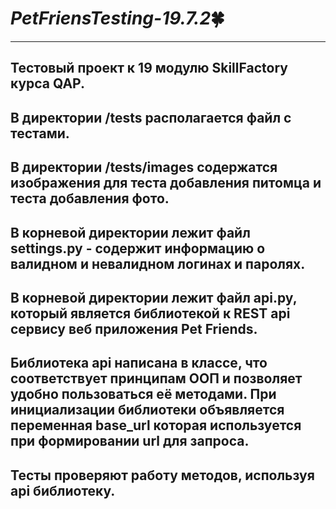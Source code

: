 # ***PetFriensTesting-19.7.2***:four_leaf_clover:
__________
## Тестовый проект к 19 модулю SkillFactory курса QAP.
## В директории /tests располагается файл с тестами.
## В директории /tests/images содержатся изображения для теста добавления питомца и теста добавления фото.
## В корневой директории лежит файл settings.py - содержит информацию о валидном и невалидном  логинах и паролях.
## В корневой директории лежит файл api.py, который является библиотекой к REST api сервису веб приложения Pet Friends.
## Библиотека api написана в классе, что соответствует принципам ООП и позволяет удобно пользоваться её методами. При инициализации библиотеки объявляется переменная base_url которая используется при формировании url для запроса.
## Тесты проверяют работу методов, используя api библиотеку.
